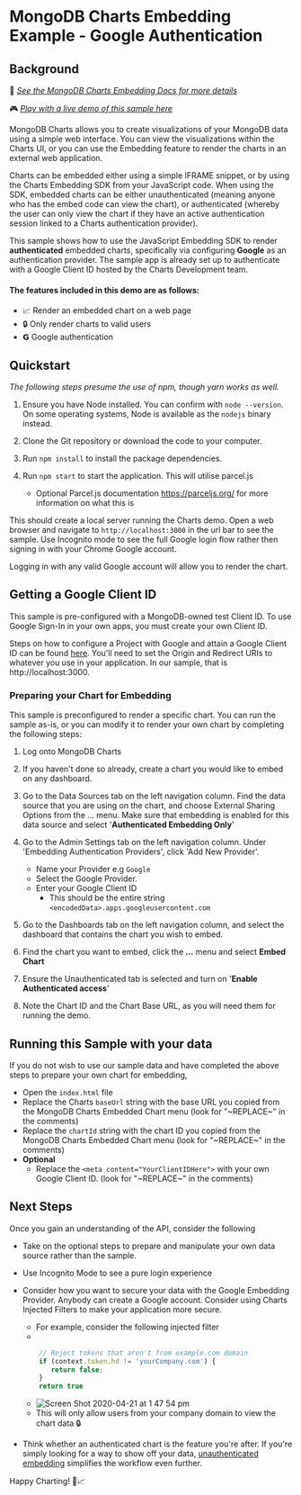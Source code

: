 # MongoDB Charts Embedding Example - Google Authentication

## Background

📄 _[See the MongoDB Charts Embedding Docs for more details](https://docs.mongodb.com/charts/saas/embedding-charts/)_

🎮 _[Play with a live demo of this sample here](https://codesandbox.io/s/github/mongodb-js/charts-embed-sdk/tree/master/examples/authenticated-google)_

MongoDB Charts allows you to create visualizations of your MongoDB data using a simple web interface. You can view the visualizations within the Charts UI, or you can use the Embedding feature to render the charts in an external web application.

Charts can be embedded either using a simple IFRAME snippet, or by using the Charts Embedding SDK from your JavaScript code. When using the SDK, embedded charts can be either unauthenticated (meaning anyone who has the embed code can view the chart), or authenticated (whereby the user can only view the chart if they have an active authentication session linked to a Charts authentication provider).

This sample shows how to use the JavaScript Embedding SDK to render **authenticated** embedded charts, specifically via configuring **Google** as an authentication provider. The sample app is already set up to authenticate with a Google Client ID hosted by the Charts Development team.

#### The features included in this demo are as follows:

- 📈 Render an embedded chart on a web page
- 🔒 Only render charts to valid users
- 𝗚 Google authentication

## Quickstart
_The following steps presume the use of npm, though yarn works as well._

1. Ensure you have Node installed. You can confirm with `node --version`. On some operating systems, Node is available as the `nodejs` binary instead.

2. Clone the Git repository or download the code to your computer.

3. Run `npm install` to install the package dependencies.

4. Run `npm start` to start the application. This will utilise parcel.js
   - Optional Parcel.js documentation https://parceljs.org/ for more information on what this is

This should create a local server running the Charts demo. Open a web browser and navigate to `http://localhost:3000` in the url bar to see the sample. Use Incognito mode to see the full Google login flow rather then signing in with your Chrome Google account.

Logging in with any valid Google account will allow you to render the chart.

## Getting a Google Client ID

This sample is pre-configured with a MongoDB-owned test Client ID. To use Google Sign-In in your own apps, you must create your own Client ID.

Steps on how to configure a Project with Google and attain a Google Client ID can be found [here](https://developers.google.com/identity/sign-in/web/sign-in). You'll need to set the Origin and Redirect URIs to whatever you use in your application. In our sample, that is http://localhost:3000.

### Preparing your Chart for Embedding
This sample is preconfigured to render a specific chart. You can run the sample as-is, or you can modify it to render your own chart by completing the following steps:
1. Log onto MongoDB Charts

2. If you haven't done so already, create a chart you would like to embed on any dashboard.

3. Go to the Data Sources tab on the left navigation column. Find the data source that you are using on the chart, and choose External Sharing Options from the ... menu. Make sure that embedding is enabled for this data source and select '**Authenticated Embedding Only**'

4. Go to the Admin Settings tab on the left navigation column. Under 'Embedding Authentication Providers', click 'Add New Provider'. 

   - Name your Provider e.g `Google`
   - Select the Google Provider.
   - Enter your Google Client ID
     - This should be the entire string `<encodedData>.apps.googleusercontent.com`


5. Go to the Dashboards tab on the left navigation column, and select the dashboard that contains the chart you wish to embed. 

6. Find the chart you want to embed, click the **...** menu and select **Embed Chart**

7.  Ensure the Unauthenticated tab is selected and turn on '**Enable Authenticated access**'

8.  Note the Chart ID and the Chart Base URL, as you will need them for running the demo.


## Running this Sample with your data

If you do not wish to use our sample data and have completed the above steps to prepare your own chart for embedding,
   - Open the `index.html` file
   - Replace the Charts `baseUrl` string with the base URL you copied from the MongoDB Charts Embedded Chart menu (look for "\~REPLACE\~" in the comments)
   - Replace the `chartId` string with the chart ID you copied from the MongoDB Charts Embedded Chart menu (look for "\~REPLACE\~" in the comments)
   - **Optional**
     - Replace the `<meta content="YourClientIDHere">` with your own Google Client ID. (look for "\~REPLACE\~" in the comments)

## Next Steps

Once you gain an understanding of the API, consider the following

- Take on the optional steps to prepare and manipulate your own data source rather than the sample.
- Use Incognito Mode to see a pure login experience
- Consider how you want to secure your data with the Google Embedding Provider. Anybody can create a Google account. Consider using Charts Injected Filters to make your application more secure.
  - For example, consider the following injected filter
  - 
  ```javascript
      // Reject tokens that aren't from example.com domain
      if (context.token.hd != 'yourCompany.com') {
         return false;
      }
      return true
   ```
   - ![Screen Shot 2020-04-21 at 1 47 54 pm](https://user-images.githubusercontent.com/19422770/79823279-b9b35880-83d6-11ea-8370-774bcde80252.png)
   - This will only allow users from your company domain to view the chart data 🔒

- Think whether an authenticated chart is the feature you're after. If you're simply looking for a way to show off your data, [unauthenticated embedding](https://github.com/mongodb-js/charts-embed-sdk/tree/master/examples/unauthenticated) simplifies the workflow even further.

Happy Charting! 🚀📈
